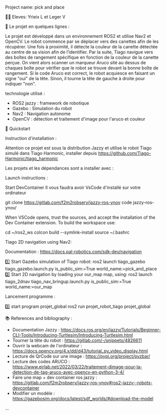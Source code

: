 Project name: pick and place 
 
👨‍💻 Eleves: Yrieix L et Leger V

📄 Le projet en quelques lignes :

Le projet est développé dans un environnement ROS2 et utilise  Nav2 et OpenCV. Le robot commence par se déplacer vers des canettes afin de les récupérer. Une fois à proximité, il détecte la couleur de la canette détectée au centre de sa vision afin de l’identifier. Par la suite, Tiago navigue vers des boîtes de rangement spécifique en fonction de la couleur de la canette perçue. On vient alors scanner un marqueur Aruco sité au dessus de chaques boîte  pour vérifier que le robot se trouve devant la bonne boîte de rangement. Si le code Aruco est correct, le robot acquiesce en faisant un signe "oui" de la tête. Sinon, il tourne la tête de gauche à droite pour indiquer "non".

technologie utilisé : 
- ROS2 jazzy : framework de robotique
- Gazebo : Simulation du robot
- Nav2 : Navigation autonome
- OpenCV : détection et traitement d'image pour l'aruco et couleur 




🚀 Quickstart

Instruction d'installation : 

Attention ce projet est sous la distribution Jazzy et utilise le robot Tiago simulé dans Tiago Harmonic, installer depuis https://github.com/Tiago-Harmonic/tiago_harmonic 

Les projets et les dépendances sont a installer avec : 

Launch instructions :

Start DevContainer
Il vous faudra avoir VsCode d'installé sur votre ordinateur

git clone https://gitlab.com/f2m2robserv/jazzy-ros-ynov
code jazzy-ros-ynov/

When VSCode opens, trust the sources, and accept the installation of the Dev Container extension.
To build the workspace use:

cd ~/ros2_ws
colcon build --symlink-install
source ~/.bashrc

Tiago 2D navigation using Nav2:

Documentation : https://docs.pal-robotics.com/sdk-dev/navigation

1️⃣ Start Gazebo simulation of Tiago robot:
ros2 launch tiago_gazebo tiago_gazebo.launch.py is_public_sim:=True world_name:=pick_and_place
2️⃣ Start 2D navigation by loading your our_map map, using:
ros2 launch tiago_2dnav tiago_nav_bringup.launch.py is_public_sim:=True world_name:=our_map

Lancement programme : 

3️⃣ start program projet_global
ros2 run projet_robot_tiago projet_global



📚 References and bibliography :

- Documentation Jazzy : https://docs.ros.org/en/jazzy/Tutorials/Beginner-CLI-Tools/Introducing-Turtlesim/Introducing-Turtlesim.html
- Tourner la tête du robot : https://gitlab.com/-/snippets/4826611
- Ouvrir la webcam de l'ordinateur : https://docs.opencv.org/4.x/dd/d43/tutorial_py_video_display.html
- Lecture de QrCode sur une image : https://pypi.org/project/pyzbar/
- Lecture des codes ARUCO : https://www.eirlab.net/2022/03/22/traitement-dimage-pour-la-detection-de-tag-aruco-avec-opencv-en-python-3-4/
- Faire une map + dev container ros jazzy : https://gitlab.com/f2m2robserv/jazzy-ros-ynov#ros2-jazzy--robots-devcontainer
- Modifier un modèle : https://gazebosim.org/docs/latest/sdf_worlds/#download-the-model



...
